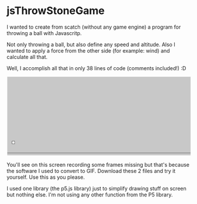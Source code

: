 # jsThrowStoneGame

I wanted to create from scatch (without any game engine) a program for throwing a ball with Javascritp.

Not only throwing a ball, but also define any speed and altitude. 
Also I wanted to apply a force from the other side (for example: wind) and calculate all that.

Well, I accomplish all that in only 38 lines of code (comments included!) :D 

![alt text](https://github.com/warodri/jsThrowStoneGame/blob/master/2018-12-19_16-52-23.gif?raw=true)

You'll see on this screen recording some frames missing but that's because the software I used to convert to GIF.
Download these 2 files and try it yourself. Use this as you please.

I used one library (the p5.js library) just to simplify drawing stuff on screen but nothing else. 
I'm not using any other function from the P5 library.
